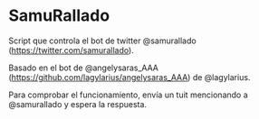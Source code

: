 # SamuRallado
Script que controla el bot de twitter @samurallado (https://twitter.com/samurallado).

Basado en el bot de @angelysaras_AAA (https://github.com/lagylarius/angelysaras_AAA) de @lagylarius.

Para comprobar el funcionamiento, envía un tuit mencionando a @samurallado y espera la respuesta.
